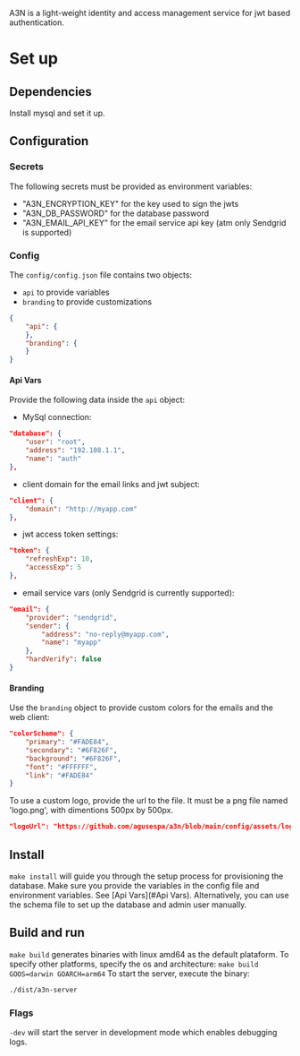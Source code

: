 A3N is a light-weight identity and access management service for jwt based authentication.

# Set up
## Dependencies
Install mysql and set it up.

## Configuration
### Secrets
The following secrets must be provided as environment variables:
- "A3N_ENCRYPTION_KEY" for the key used to sign the jwts
- "A3N_DB_PASSWORD" for the database password
- "A3N_EMAIL_API_KEY" for the email service api key (atm only Sendgrid is supported)

### Config
The `config/config.json` file contains two objects:
- `api` to provide variables
- `branding` to provide customizations
```json
{
    "api": {
    },
    "branding": {
    }
}
```
#### Api Vars
Provide the following data inside the `api` object:
- MySql connection:
```json
"database": {
    "user": "root",
    "address": "192.108.1.1",
    "name": "auth"
},
```
- client domain for the email links and jwt subject:
```json
"client": {
    "domain": "http://myapp.com"
},
```
- jwt access token settings:
```json
"token": {
    "refreshExp": 10,
    "accessExp": 5
},
```
- email service vars (only Sendgrid is currently supported):
```json
"email": {
    "provider": "sendgrid",
    "sender": {
        "address": "no-reply@myapp.com",
        "name": "myapp"
    },
    "hardVerify": false
}
```

#### Branding
Use the `branding` object to provide custom colors for the emails and the web client:
```json
"colorScheme": {
    "primary": "#FADE84",
    "secondary": "#6F826F",
    "background": "#6F826F",
    "font": "#FFFFFF",
    "link": "#FADE84"
}
```
To use a custom logo, provide the url to the file. It must be a png file named 'logo.png', with dimentions 500px by 500px.
```json
"logoUrl": "https://github.com/agusespa/a3n/blob/main/config/assets/logo.png?raw=true"
```

## Install
`make install` will guide you through the setup process for provisioning the database.
Make sure you provide the variables in the config file and environment variables. See [Api Vars](#Api Vars).
Alternatively, you can use the schema file to set up the database and admin user manually.

## Build and run
`make build` generates binaries with linux amd64 as the default plataform.
To specify other platforms, specify the os and architecture: `make build GOOS=darwin GOARCH=arm64`
To start the server, execute the binary:
```sh
./dist/a3n-server
```
### Flags
`-dev` will start the server in development mode which enables debugging logs.
